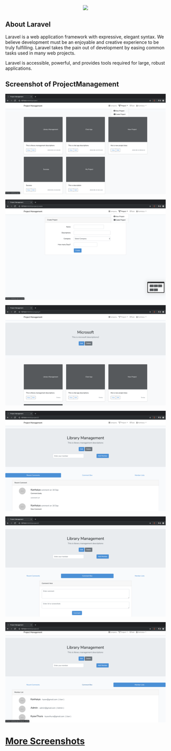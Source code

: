 <p align="center"><img src="https://res.cloudinary.com/dtfbvvkyp/image/upload/v1566331377/laravel-logolockup-cmyk-red.svg" width="400"></p>


## About Laravel

Laravel is a web application framework with expressive, elegant syntax. We believe development must be an enjoyable and creative experience to be truly fulfilling. Laravel takes the pain out of development by easing common tasks used in many web projects.

Laravel is accessible, powerful, and provides tools required for large, robust applications.

## Screenshot of ProjectManagement 
<p align="center"><img src="https://github.com/KanhaiyaAryal/ProjectManagement/blob/master/screenshoots/Screenshot%202019-09-17%20at%205.20.48%20PM.png"></p>

<p align="center"><img src="https://github.com/KanhaiyaAryal/ProjectManagement/blob/master/screenshoots/Screenshot%202019-09-17%20at%205.20.53%20PM.png"></p>

<p align="center"><img src="https://github.com/KanhaiyaAryal/ProjectManagement/blob/master/screenshoots/Screenshot%202019-09-17%20at%205.21.13%20PM.png"></p>

<p align="center"><img src="https://github.com/KanhaiyaAryal/ProjectManagement/blob/master/screenshoots/Screenshot%202019-09-17%20at%205.21.44%20PM.png"></p>

<p align="center"><img src="https://github.com/KanhaiyaAryal/ProjectManagement/blob/master/screenshoots/Screenshot%202019-09-17%20at%205.21.51%20PM.png"></p>

<p align="center"><img src="https://github.com/KanhaiyaAryal/ProjectManagement/blob/master/screenshoots/Screenshot%202019-09-17%20at%205.21.59%20PM.png"></p>

<h1><a href="https://github.com/KanhaiyaAryal/ProjectManagement/tree/master/screenshoots">More Screenshots</a></h1>
